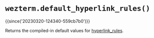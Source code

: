 # `wezterm.default_hyperlink_rules()`

{{since('20230320-124340-559cb7b0')}}

Returns the compiled-in default values for [hyperlink_rules](../config/hyperlink_rules.md).

